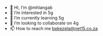 - 👋 Hi, I’m @mhlangab
- 👀 I’m interested in 5g
- 🌱 I’m currently learning 5g
- 💞️ I’m looking to collaborate on 4g
- 📫 How to reach me bekezela@net15.co.za

<!---
mhlangab/mhlangab is a ✨ special ✨ repository because its `README.md` (this file) appears on your GitHub profile.
You can click the Preview link to take a look at your changes.
--->

